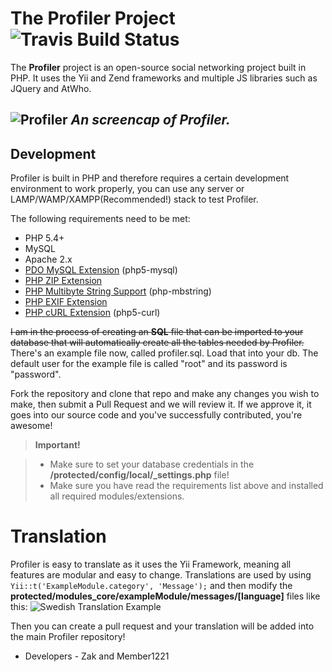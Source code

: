The Profiler Project ![Travis Build Status](https://travis-ci.org/ProfilerTeam/Profiler.svg?branch=master)
===================

The **Profiler** project is an open-source social networking project built in PHP. It uses the Yii and Zend frameworks and multiple JS libraries such as JQuery and AtWho.

![Profiler](https://pbs.twimg.com/media/CxBKvvWXEAEo6me.jpg)
_An screencap of Profiler._
----------


Development
-------------

Profiler is built in PHP and therefore requires a certain development environment to work properly, you can use any server or LAMP/WAMP/XAMPP(Recommended!) stack to test Profiler.

The following requirements need to be met:

 - PHP 5.4+
 - MySQL
 - Apache 2.x
 - [PDO MySQL Extension](http://www.php.net/manual/en/ref.pdo-mysql.php) (php5-mysql)
 - [PHP ZIP Extension](http://php.net/manual/en/book.zip.php)
 - [PHP Multibyte String Support](http://php.net/manual/en/mbstring.setup.php) (php-mbstring)
 - [PHP EXIF Extension](http://php.net/manual/de/book.exif.php)
 - [PHP cURL Extension](http://php.net/manual/en/curl.setup.php) (php5-curl)

~~I am in the process of creating an **SQL** file that can be imported to your database that will automatically create all the tables needed by Profiler.~~
There's an example file now, called profiler.sql. Load that into your db.
The default user for the example file is called "root" and its password is "password".

Fork the repository and clone that repo and make any changes you wish to make, then submit a Pull Request and we will review it. If we approve it, it goes into our source code and you've successfully contributed, you're awesome!

> **Important!**

> - Make sure to set your database credentials in the **/protected/config/local/_settings.php** file!
> - Make sure you have read the requirements list above and installed all required modules/extensions.

Translation
===============================================
Profiler is easy to translate as it uses the Yii Framework, meaning all features are modular and easy to change. Translations are used by using `Yii::t('ExampleModule.category', 'Message');` and then modify the **protected/modules_core/exampleModule/messages/[language]** files like this:
![Swedish Translation Example](http://i.imgur.com/nb1pbeX.png)

Then you can create a pull request and your translation will be added into the main Profiler repository!


- Developers -
Zak and Member1221
